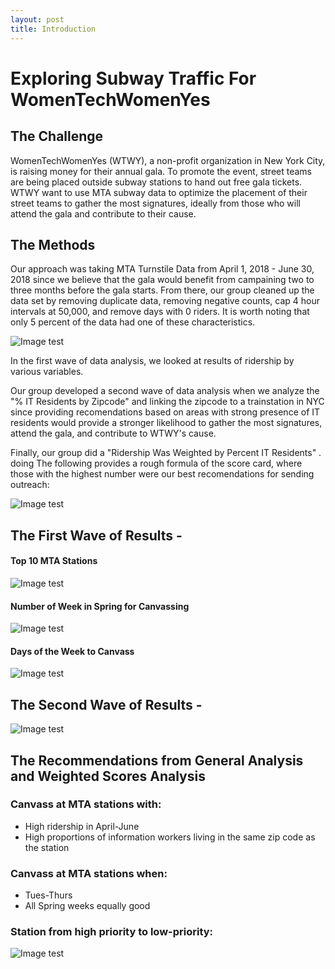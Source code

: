 ```yaml
---
layout: post
title: Introduction
---
```


# Exploring Subway Traffic For WomenTechWomenYes 

## The Challenge
WomenTechWomenYes (WTWY), a non-profit organization in New York City, is raising money for their annual gala. 
To promote the event, street teams are being placed outside subway stations to hand out free gala tickets.
WTWY want to use  MTA subway data to optimize the placement of their street teams to gather the most signatures, 
ideally from those who will attend the gala and contribute to their cause.

## The Methods

Our approach was taking MTA Turnstile Data from April 1, 2018 - June 30, 2018 since we believe that the gala would
benefit from campaining two to three months before the gala starts. From there, our group cleaned up the data set by 
removing duplicate data, removing negative counts, cap 4 hour intervals at 50,000, and remove days with 0 riders.
It is worth noting that only 5 percent of the data had one of these characteristics. 

![Image test]({{https://github.com/ShadowBrandon/ShadowBrandon.github.io/tree/master}}/Images/MTAWeighting.png "Abstract Method of Cleaning")

In the first wave of data analysis, we looked at results of ridership by various variables.

Our group developed a second wave of data analysis when we analyze the "% IT Residents by Zipcode" and linking the 
zipcode to a trainstation in NYC since providing recomendations based on areas with strong presence of IT residents
would provide a stronger likelihood to gather the most signatures, attend the gala, and contribute to WTWY's cause.

Finally, our group did a "Ridership Was Weighted by Percent IT Residents" . doing The following provides a rough formula
of the score card, where those with the highest number were our best recomendations for sending outreach:

![Image test]({{https://github.com/ShadowBrandon/ShadowBrandon.github.io/tree/master}}/Images/MTACleaning.png "Method of Weighting")

## The First Wave of Results -

#### Top 10 MTA Stations 

![Image test]({{https://github.com/ShadowBrandon/ShadowBrandon.github.io/tree/master}}/Images/MTARidership.png "Top 10 MTA Station Ridership (non-weighted)")

#### Number of Week in Spring for Canvassing

![Image test]({{https://github.com/ShadowBrandon/ShadowBrandon.github.io/tree/master}}/Images/WeeklyRidership.png "Weekly Ridership")

#### Days of the Week to Canvass

![Image test]({{https://github.com/ShadowBrandon/ShadowBrandon.github.io/tree/master}}/Images/DailyRidership.png "Large example image")

## The Second Wave of Results -

![Image test]({{https://github.com/ShadowBrandon/ShadowBrandon.github.io/tree/master}}/Images//WeightedTop10.png "Top 10 MTA Station Ridership (weighted)")


## The Recommendations from General Analysis and Weighted Scores Analysis
### Canvass at MTA stations with:
* High ridership in April-June
* High proportions of information workers living in the same zip code as the station
### Canvass at MTA stations when: 
* Tues-Thurs
* All Spring weeks equally good
### Station from high priority to low-priority:
![Image test]({{https://github.com/ShadowBrandon/ShadowBrandon.github.io/tree/master}}/Images//master/CorrectedTop10StationWeightedListFinal.png "Top 10 MTA Station Ridership List (weighted)")
































